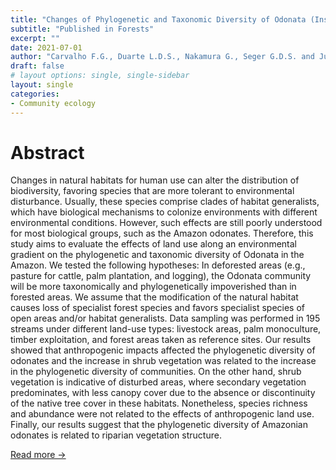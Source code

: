 ```yaml
---
title: "Changes of Phylogenetic and Taxonomic Diversity of Odonata (Insecta) in Response to Land Use in Amazonia"
subtitle: "Published in Forests"
excerpt: ""
date: 2021-07-01
author: "Carvalho F.G., Duarte L.D.S., Nakamura G., Seger G.D.S. and Juen L."
draft: false
# layout options: single, single-sidebar
layout: single
categories:
- Community ecology
---
```


# Abstract

Changes in natural habitats for human use can alter the distribution of biodiversity, favoring species that are more tolerant to environmental disturbance. Usually, these species comprise clades of habitat generalists, which have biological mechanisms to colonize environments with different environmental conditions. However, such effects are still poorly understood for most biological groups, such as the Amazon odonates. Therefore, this study aims to evaluate the effects of land use along an environmental gradient on the phylogenetic and taxonomic diversity of Odonata in the Amazon. We tested the following hypotheses: In deforested areas (e.g., pasture for cattle, palm plantation, and logging), the Odonata community will be more taxonomically and phylogenetically impoverished than in forested areas. We assume that the modification of the natural habitat causes loss of specialist forest species and favors specialist species of open areas and/or habitat generalists. Data sampling was performed in 195 streams under different land-use types: livestock areas, palm monoculture, timber exploitation, and forest areas taken as reference sites. Our results showed that anthropogenic impacts affected the phylogenetic diversity of odonates and the increase in shrub vegetation was related to the increase in the phylogenetic diversity of communities. On the other hand, shrub vegetation is indicative of disturbed areas, where secondary vegetation predominates, with less canopy cover due to the absence or discontinuity of the native tree cover in these habitats. Nonetheless, species richness and abundance were not related to the effects of anthropogenic land use. Finally, our results suggest that the phylogenetic diversity of Amazonian odonates is related to riparian vegetation structure. 

[Read more ->](https://www.mdpi.com/1999-4907/12/8/1061)

